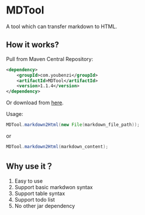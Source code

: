 # MDTool
A tool which can transfer markdown to HTML.

## How it works?
Pull from Maven Central Repository:  
```xml
<dependency>
    <groupId>com.youbenzi</groupId>
    <artifactId>MDTool</artifactId>
    <version>1.1.4</version>
</dependency>
```
Or download from [here](download/).

Usage:
```java
MDTool.markdown2Html(new File(markdown_file_path));
```
or 
```java
MDTool.markdown2Html(markdown_content);
```

## Why use it？
1. Easy to use
2. Support basic markdwon syntax
3. Support table syntax
3. Support todo list
4. No other jar dependency
